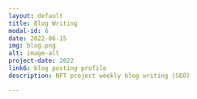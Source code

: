 ```yaml
---
layout: default
title: Blog Writing
modal-id: 6
date: 2022-06-15
img: blog.png
alt: image-alt
project-date: 2022
link6: blog posting profile
description: NFT project weekly blog writing (SEO)

---
```

